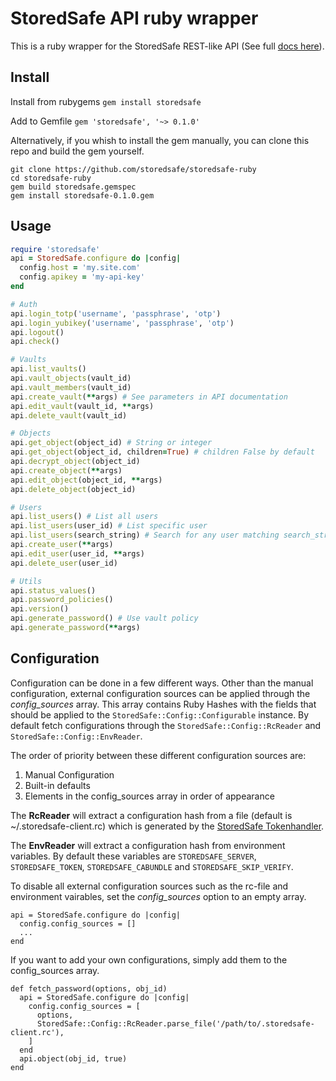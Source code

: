 # StoredSafe API ruby wrapper

This is a ruby wrapper for the StoredSafe REST-like API (See full [docs here](https://developer.storedsafe.com/)).

## Install

Install from rubygems `gem install storedsafe`

Add to Gemfile `gem 'storedsafe', '~> 0.1.0'`

Alternatively, if you whish to install the gem manually, you can clone this repo and build the gem yourself.

```
git clone https://github.com/storedsafe/storedsafe-ruby
cd storedsafe-ruby
gem build storedsafe.gemspec
gem install storedsafe-0.1.0.gem
```

## Usage

```ruby
require 'storedsafe'
api = StoredSafe.configure do |config|
  config.host = 'my.site.com'
  config.apikey = 'my-api-key'
end

# Auth
api.login_totp('username', 'passphrase', 'otp')
api.login_yubikey('username', 'passphrase', 'otp')
api.logout()
api.check()

# Vaults
api.list_vaults()
api.vault_objects(vault_id)
api.vault_members(vault_id)
api.create_vault(**args) # See parameters in API documentation
api.edit_vault(vault_id, **args)
api.delete_vault(vault_id)

# Objects
api.get_object(object_id) # String or integer
api.get_object(object_id, children=True) # children False by default
api.decrypt_object(object_id)
api.create_object(**args)
api.edit_object(object_id, **args)
api.delete_object(object_id)

# Users
api.list_users() # List all users
api.list_users(user_id) # List specific user
api.list_users(search_string) # Search for any user matching search_string
api.create_user(**args)
api.edit_user(user_id, **args)
api.delete_user(user_id)

# Utils
api.status_values()
api.password_policies()
api.version()
api.generate_password() # Use vault policy
api.generate_password(**args)
```


## Configuration
Configuration can be done in a few different ways. Other than the manual configuration, external configuration sources can be applied through the *config\_sources* array. This array contains Ruby Hashes with the fields that should be applied to the `StoredSafe::Config::Configurable` instance. By default fetch configurations through the `StoredSafe::Config::RcReader` and `StoredSafe::Config::EnvReader`.

The order of priority between these different configuration sources are:
1. Manual Configuration
2. Built-in defaults
3. Elements in the config\_sources array in order of appearance

The **RcReader** will extract a configuration hash from a file (default is ~/.storedsafe-client.rc) which is generated by the [StoredSafe Tokenhandler](https://github.com/storedsafe/tokenhandler).

The **EnvReader** will extract a configuration hash from environment variables. By default these variables are `STOREDSAFE_SERVER`, `STOREDSAFE_TOKEN`, `STOREDSAFE_CABUNDLE` and `STOREDSAFE_SKIP_VERIFY`.

To disable all external configuration sources such as the rc-file and environment vairables, set the *config\_sources* option to an empty array.
```
api = StoredSafe.configure do |config|
  config.config_sources = []
  ...
end
```

If you want to add your own configurations, simply add them to the config\_sources array.
```
def fetch_password(options, obj_id)
  api = StoredSafe.configure do |config|
    config.config_sources = [
      options,
      StoredSafe::Config::RcReader.parse_file('/path/to/.storedsafe-client.rc'),
    ]
  end
  api.object(obj_id, true)
end
```
